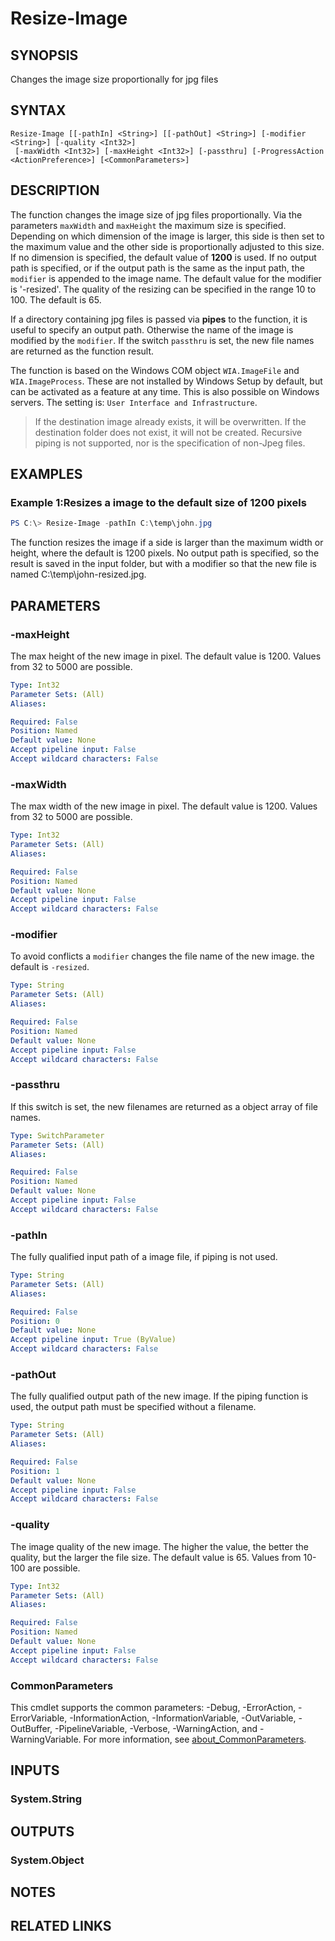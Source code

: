 ﻿---
external help file: EulandaConnect-help.xml
Module Name: EulandaConnect
online version: https://github.com/Eulanda/EulandaConnect/blob/master/docs/Resize-Image.md
schema: 2.0.0
lastMod: 2024-03-19T06:27:25
---

# Resize-Image

## SYNOPSIS
Changes the image size proportionally for jpg files

## SYNTAX

```
Resize-Image [[-pathIn] <String>] [[-pathOut] <String>] [-modifier <String>] [-quality <Int32>]
 [-maxWidth <Int32>] [-maxHeight <Int32>] [-passthru] [-ProgressAction <ActionPreference>] [<CommonParameters>]
```

## DESCRIPTION
The function changes the image size of jpg files proportionally. Via the parameters `maxWidth` and `maxHeight` the maximum size is specified. Depending on which dimension of the image is larger, this side is then set to the maximum value and the other side is proportionally adjusted to this size. If no dimension is specified, the default value of **1200** is used.
If no output path is specified, or if the output path is the same as the input path, the `modifier` is appended to the image name. The default value for the modifier is '-resized'. The quality of the resizing can be specified in the range 10 to 100. The default is 65.

If a directory containing jpg files is passed via **pipes** to the function, it is useful to specify an output path. Otherwise the name of the image is modified by the `modifier`. 
If the switch `passthru` is set, the new file names are returned as the function result.

The function is based on the Windows COM object `WIA.ImageFile` and `WIA.ImageProcess`. These are not installed by Windows Setup by default, but can be activated as a feature at any time. This is also possible on Windows servers. The setting is: `User Interface and Infrastructure`.

> If the destination image already exists, it will be overwritten. If the destination folder does not exist, it will not be created. Recursive piping is not supported, nor is the specification of non-Jpeg files.

## EXAMPLES

### Example 1:Resizes a image to the default size of 1200 pixels
```powershell
PS C:\> Resize-Image -pathIn C:\temp\john.jpg
```

The function resizes the image if a side is larger than the maximum width or height, where the default is 1200 pixels. No output path is specified, so the result is saved in the input folder, but with a modifier so that the new file is named C:\temp\john-resized.jpg.

## PARAMETERS

### -maxHeight
The max height of the new image in pixel. The default value is 1200. Values from 32 to 5000 are possible.

```yaml
Type: Int32
Parameter Sets: (All)
Aliases:

Required: False
Position: Named
Default value: None
Accept pipeline input: False
Accept wildcard characters: False
```

### -maxWidth
The max width of the new image in pixel. The default value is 1200. Values from 32 to 5000 are possible.

```yaml
Type: Int32
Parameter Sets: (All)
Aliases:

Required: False
Position: Named
Default value: None
Accept pipeline input: False
Accept wildcard characters: False
```

### -modifier
To avoid conflicts a `modifier` changes the file name of the new image. the default is `-resized`.

```yaml
Type: String
Parameter Sets: (All)
Aliases:

Required: False
Position: Named
Default value: None
Accept pipeline input: False
Accept wildcard characters: False
```

### -passthru
If this switch is set, the new filenames are returned as a object array of file names.

```yaml
Type: SwitchParameter
Parameter Sets: (All)
Aliases:

Required: False
Position: Named
Default value: None
Accept pipeline input: False
Accept wildcard characters: False
```

### -pathIn
The fully qualified input path of a image file, if piping is not used.

```yaml
Type: String
Parameter Sets: (All)
Aliases:

Required: False
Position: 0
Default value: None
Accept pipeline input: True (ByValue)
Accept wildcard characters: False
```

### -pathOut
The fully qualified output path of the new image. If the piping function is used, the output path must be specified without a filename.

```yaml
Type: String
Parameter Sets: (All)
Aliases:

Required: False
Position: 1
Default value: None
Accept pipeline input: False
Accept wildcard characters: False
```

### -quality
The image quality of the new image. The higher the value, the better the quality, but the larger the file size. The default value is 65. Values from 10-100 are possible.

```yaml
Type: Int32
Parameter Sets: (All)
Aliases:

Required: False
Position: Named
Default value: None
Accept pipeline input: False
Accept wildcard characters: False
```


### CommonParameters
This cmdlet supports the common parameters: -Debug, -ErrorAction, -ErrorVariable, -InformationAction, -InformationVariable, -OutVariable, -OutBuffer, -PipelineVariable, -Verbose, -WarningAction, and -WarningVariable. For more information, see [about_CommonParameters](http://go.microsoft.com/fwlink/?LinkID=113216).

## INPUTS

### System.String

## OUTPUTS

### System.Object
## NOTES

## RELATED LINKS


